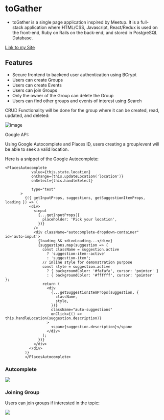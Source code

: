 # toGather

- toGather is a single page application inspired by Meetup.  It is a full-stack application where HTML/CSS, Javascript, React/Redux is used on the front-end, Ruby on Rails on the back-end, and stored in PostgreSQL Database.


[Link to my Site](https://togathering.herokuapp.com)


## Features

- Secure frontend to backend user authentication using BCrypt
- Users can create Groups
- Users can create Events
- Users can join Groups
- Only the owner of the Group can delete the Group
- Users can find other groups and events of interest using Search

CRUD Functionality will be done for the group where it can be created, read, updated, and deleted:

![image](https://github.com/jamestouri/toGather/blob/master/app/assets/images/groups/Screen%20Shot%202018-10-18%20at%209.26.16%20PM.png)


Google API:

Using Google Autocomplete and Places ID, users creating a group/event will be able to seek a valid location.

Here is a snippet of the Google Autocomplete:

```
<PlacesAutocomplete
            value={this.state.location}
            onChange={this.updateLocation('location')}
            onSelect={this.handleSelect}

            type="text"
       >
         {({ getInputProps, suggestions, getSuggestionItemProps, loading }) => (
           <div>
             <input
               {...getInputProps({
                 placeholder: 'Pick your location',
               })}
             />
             <div className="autocomplete-dropdown-container" id='auto-input'>
               {loading && <div>Loading...</div>}
               {suggestions.map(suggestion => {
                 const className = suggestion.active
                   ? 'suggestion-item--active'
                   : 'suggestion-item';
                 // inline style for demonstration purpose
                 const style = suggestion.active
                   ? { backgroundColor: '#fafafa', cursor: 'pointer' }
                   : { backgroundColor: '#ffffff', cursor: 'pointer' };
                 return (
                   <div
                     {...getSuggestionItemProps(suggestion, {
                       className,
                       style,
                     })}
                     className="auto-suggestions"
                     onClick={() => this.handleLocation(suggestion.description)}
                   >
                     <span>{suggestion.description}</span>
                   </div>
                 );
               })}
             </div>
           </div>
         )}
         </PlacesAutocomplete>
```

### Autcomplete

![](https://github.com/jamestouri/toGather/blob/master/app/assets/images/groups/Screen%20Shot%202018-10-18%20at%209.36.27%20PM.png)

### Joining Group

Users can join groups if interested in the topic:

![](https://github.com/jamestouri/toGather/blob/master/app/assets/images/groups/Screen%20Shot%202018-10-18%20at%209.36.12%20PM.png)
